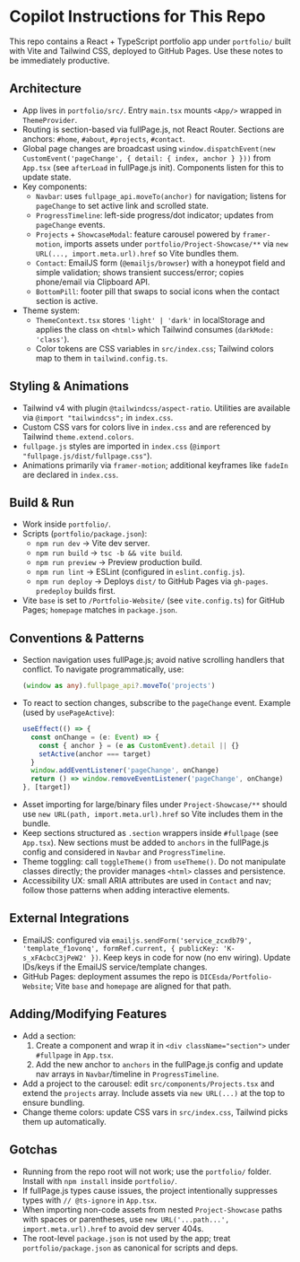 # Copilot Instructions for This Repo

This repo contains a React + TypeScript portfolio app under `portfolio/` built with Vite and Tailwind CSS, deployed to GitHub Pages. Use these notes to be immediately productive.

## Architecture
- App lives in `portfolio/src/`. Entry `main.tsx` mounts `<App/>` wrapped in `ThemeProvider`.
- Routing is section-based via fullPage.js, not React Router. Sections are anchors: `#home`, `#about`, `#projects`, `#contact`.
- Global page changes are broadcast using `window.dispatchEvent(new CustomEvent('pageChange', { detail: { index, anchor } }))` from `App.tsx` (see `afterLoad` in fullPage.js init). Components listen for this to update state.
- Key components:
  - `Navbar`: uses `fullpage_api.moveTo(anchor)` for navigation; listens for `pageChange` to set active link and scrolled state.
  - `ProgressTimeline`: left-side progress/dot indicator; updates from `pageChange` events.
  - `Projects` + `ShowcaseModal`: feature carousel powered by `framer-motion`, imports assets under `portfolio/Project-Showcase/**` via `new URL(..., import.meta.url).href` so Vite bundles them.
  - `Contact`: EmailJS form (`@emailjs/browser`) with a honeypot field and simple validation; shows transient success/error; copies phone/email via Clipboard API.
  - `BottomPill`: footer pill that swaps to social icons when the contact section is active.
- Theme system:
  - `ThemeContext.tsx` stores `'light' | 'dark'` in localStorage and applies the class on `<html>` which Tailwind consumes (`darkMode: 'class'`).
  - Color tokens are CSS variables in `src/index.css`; Tailwind colors map to them in `tailwind.config.ts`.

## Styling & Animations
- Tailwind v4 with plugin `@tailwindcss/aspect-ratio`. Utilities are available via `@import "tailwindcss";` in `index.css`.
- Custom CSS vars for colors live in `index.css` and are referenced by Tailwind `theme.extend.colors`.
- `fullpage.js` styles are imported in `index.css` (`@import "fullpage.js/dist/fullpage.css"`).
- Animations primarily via `framer-motion`; additional keyframes like `fadeIn` are declared in `index.css`.

## Build & Run
- Work inside `portfolio/`.
- Scripts (`portfolio/package.json`):
  - `npm run dev` → Vite dev server.
  - `npm run build` → `tsc -b && vite build`.
  - `npm run preview` → Preview production build.
  - `npm run lint` → ESLint (configured in `eslint.config.js`).
  - `npm run deploy` → Deploys `dist/` to GitHub Pages via `gh-pages`. `predeploy` builds first.
- Vite `base` is set to `/Portfolio-Website/` (see `vite.config.ts`) for GitHub Pages; `homepage` matches in `package.json`.

## Conventions & Patterns
- Section navigation uses fullPage.js; avoid native scrolling handlers that conflict. To navigate programmatically, use:
  ```ts
  (window as any).fullpage_api?.moveTo('projects')
  ```
- To react to section changes, subscribe to the `pageChange` event. Example (used by `usePageActive`):
  ```ts
  useEffect(() => {
    const onChange = (e: Event) => {
      const { anchor } = (e as CustomEvent).detail || {}
      setActive(anchor === target)
    }
    window.addEventListener('pageChange', onChange)
    return () => window.removeEventListener('pageChange', onChange)
  }, [target])
  ```
- Asset importing for large/binary files under `Project-Showcase/**` should use `new URL(path, import.meta.url).href` so Vite includes them in the bundle.
- Keep sections structured as `.section` wrappers inside `#fullpage` (see `App.tsx`). New sections must be added to `anchors` in the fullPage.js config and considered in `Navbar` and `ProgressTimeline`.
- Theme toggling: call `toggleTheme()` from `useTheme()`. Do not manipulate classes directly; the provider manages `<html>` classes and persistence.
- Accessibility UX: small ARIA attributes are used in `Contact` and nav; follow those patterns when adding interactive elements.

## External Integrations
- EmailJS: configured via `emailjs.sendForm('service_zcxdb79', 'template_f1ovonq', formRef.current, { publicKey: 'K-s_xFAcbcC3jPeW2' })`. Keep keys in code for now (no env wiring). Update IDs/keys if the EmailJS service/template changes.
- GitHub Pages: deployment assumes the repo is `DICEsda/Portfolio-Website`; Vite `base` and `homepage` are aligned for that path.

## Adding/Modifying Features
- Add a section:
  1) Create a component and wrap it in `<div className="section">` under `#fullpage` in `App.tsx`.
  2) Add the new anchor to `anchors` in the fullPage.js config and update nav arrays in `Navbar`/timeline in `ProgressTimeline`.
- Add a project to the carousel: edit `src/components/Projects.tsx` and extend the `projects` array. Include assets via `new URL(...)` at the top to ensure bundling.
- Change theme colors: update CSS vars in `src/index.css`, Tailwind picks them up automatically.

## Gotchas
- Running from the repo root will not work; use the `portfolio/` folder. Install with `npm install` inside `portfolio/`.
- If fullPage.js types cause issues, the project intentionally suppresses types with `// @ts-ignore` in `App.tsx`.
- When importing non-code assets from nested `Project-Showcase` paths with spaces or parentheses, use `new URL('...path...', import.meta.url).href` to avoid dev server 404s.
- The root-level `package.json` is not used by the app; treat `portfolio/package.json` as canonical for scripts and deps.
